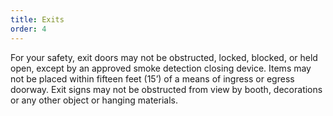 ```yaml
---
title: Exits
order: 4
---
```


For your safety, exit doors may not be obstructed, locked, blocked, or held open, except by an approved smoke detection closing device. Items may not be placed within fifteen feet (15’) of a means of ingress or egress doorway. Exit signs may not be obstructed from view by booth, decorations or any other object or hanging materials.
